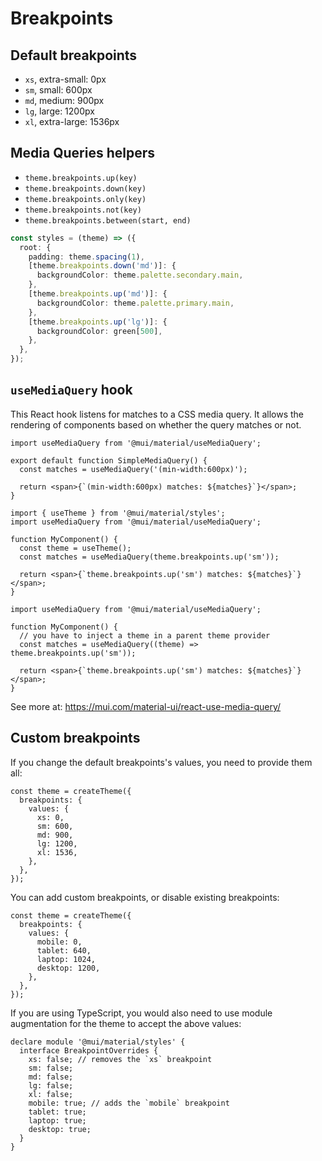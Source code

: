 # Breakpoints

## Default breakpoints

- `xs`, extra-small: 0px
- `sm`, small: 600px
- `md`, medium: 900px
- `lg`, large: 1200px
- `xl`, extra-large: 1536px


## Media Queries helpers

- `theme.breakpoints.up(key)`
- `theme.breakpoints.down(key)`
- `theme.breakpoints.only(key)`
- `theme.breakpoints.not(key)`
- `theme.breakpoints.between(start, end)`

```ts
const styles = (theme) => ({
  root: {
    padding: theme.spacing(1),
    [theme.breakpoints.down('md')]: {
      backgroundColor: theme.palette.secondary.main,
    },
    [theme.breakpoints.up('md')]: {
      backgroundColor: theme.palette.primary.main,
    },
    [theme.breakpoints.up('lg')]: {
      backgroundColor: green[500],
    },
  },
});
```


## `useMediaQuery` hook

This React hook listens for matches to a CSS media query. It allows the rendering of components based on whether the query matches or not.

```tsx
import useMediaQuery from '@mui/material/useMediaQuery';

export default function SimpleMediaQuery() {
  const matches = useMediaQuery('(min-width:600px)');

  return <span>{`(min-width:600px) matches: ${matches}`}</span>;
}
```

```tsx
import { useTheme } from '@mui/material/styles';
import useMediaQuery from '@mui/material/useMediaQuery';

function MyComponent() {
  const theme = useTheme();
  const matches = useMediaQuery(theme.breakpoints.up('sm'));

  return <span>{`theme.breakpoints.up('sm') matches: ${matches}`}</span>;
}
```

```tsx
import useMediaQuery from '@mui/material/useMediaQuery';

function MyComponent() {
  // you have to inject a theme in a parent theme provider
  const matches = useMediaQuery((theme) => theme.breakpoints.up('sm'));

  return <span>{`theme.breakpoints.up('sm') matches: ${matches}`}</span>;
}
```

See more at: https://mui.com/material-ui/react-use-media-query/


## Custom breakpoints

If you change the default breakpoints's values, you need to provide them all:

```tsx
const theme = createTheme({
  breakpoints: {
    values: {
      xs: 0,
      sm: 600,
      md: 900,
      lg: 1200,
      xl: 1536,
    },
  },
});
```

You can add custom breakpoints, or disable existing breakpoints:

```tsx
const theme = createTheme({
  breakpoints: {
    values: {
      mobile: 0,
      tablet: 640,
      laptop: 1024,
      desktop: 1200,
    },
  },
});
```

If you are using TypeScript, you would also need to use module augmentation for the theme to accept the above values:

```tsx
declare module '@mui/material/styles' {
  interface BreakpointOverrides {
    xs: false; // removes the `xs` breakpoint
    sm: false;
    md: false;
    lg: false;
    xl: false;
    mobile: true; // adds the `mobile` breakpoint
    tablet: true;
    laptop: true;
    desktop: true;
  }
}
```